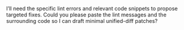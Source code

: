I’ll need the specific lint errors and relevant code snippets to propose targeted fixes. Could you please paste the lint messages and the surrounding code so I can draft minimal unified-diff patches?